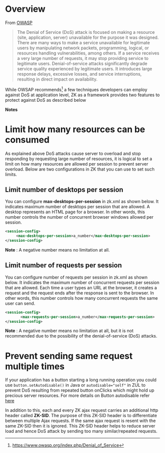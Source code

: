 # Overview

From [OWASP](https://www.owasp.org/index.php/Denial_of_Service)

> The Denial of Service (DoS) attack is focused on making a resource
> (site, application, server) unavailable for the purpose it was
> designed. There are many ways to make a service unavailable for
> legitimate users by manipulating network packets, programming,
> logical, or resources handling vulnerabilities, among others. If a
> service receives a very large number of requests, it may stop
> providing service to legitimate users. Denial-of-service attacks
> significantly degrade service quality experienced by legitimate users.
> It introduces large response delays, excessive losses, and service
> interruptions, resulting in direct impact on availability.

While OWSAP recommends[^1] a few techniques developers can employ
against DoS at application level, ZK as a framework provides two
features to protect against DoS as described below

**Notes**

<references />

# Limit how many resources can be consumed

As explained above DoS attacks cause server to overload and stop
responding by requesting large number of resources, it is logical to set
a limit on how many resources are allowed per session to prevent server
overload. Below are two configurations in ZK that you can use to set
such limits.

## Limit number of desktops per session

You can configure **max-desktops-per-session** in zk.xml as shown below.
It indicates maximum number of desktops per session that are allowed. A
desktop represents an HTML page for a browser. In other words, this
number controls the number of concurrent browser windows allowed per
session.

``` xml
<session-config>          
     <max-desktops-per-session>a_number</max-desktops-per-session>
</session-config>
```

**Note** : A negative number means no limitation at all.

## Limit number of requests per session

You can configure number of requests per session in zk.xml as shown
below. It indicates the maximum number of concurrent requests per
session that are allowed. Each time a user types an URL at the browser,
it creates a request and the request ends after the response is sent to
the browser. In other words, this number controls how many concurrent
requests the same user can send.

``` xml
<session-config>
       <max-requests-per-session>a_number</max-requests-per-session>
</session-config>
```

**Note** : A negative number means no limitation at all, but it is not
recommended due to the possibility of the denial-of-service (DoS)
attacks.

# Prevent sending same request multiple times

If your application has a button starting a long running operation you
could use `button.setAutodisable()` in Java or `autodisable="self"` in
ZUL to prevent DoS resulting from repeated button onClicks which might
hold up precious server resources. For more details on Button
autodisable refer
[here](/zk_component_ref/Essential_Components/Button#Autodisable)

In addition to this, each and every ZK ajax request carries an
additional http header called **ZK-SID**. The purpose of this ZK-SID
header is to differentiate between multiple Ajax requests. If the same
ajax request is resent with the same ZK-SID then it is ignored. This
ZK-SID header helps to reduce server load and hence DoS attack by
sending too many similar/repeated requests.

[^1]: <https://www.owasp.org/index.php/Denial_of_Service>
